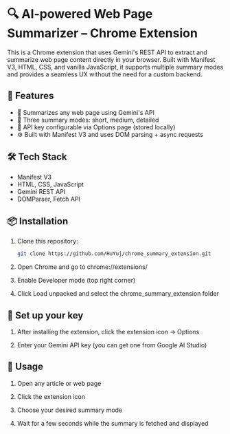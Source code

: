 # 🔍 AI-powered Web Page Summarizer – Chrome Extension

This is a Chrome extension that uses Gemini's REST API to extract and summarize web page content directly in your browser. Built with Manifest V3, HTML, CSS, and vanilla JavaScript, it supports multiple summary modes and provides a seamless UX without the need for a custom backend.

## 🚀 Features

- 🧠 Summarizes any web page using Gemini's API
- 🔧 Three summary modes: short, medium, detailed
- 🔑 API key configurable via Options page (stored locally)
- ⚙️ Built with Manifest V3 and uses DOM parsing + async requests

## 🛠️ Tech Stack

- Manifest V3
- HTML, CSS, JavaScript
- Gemini REST API
- DOMParser, Fetch API

## 📦 Installation

1. Clone this repository:
   ```bash
   git clone https://github.com/HuYuj/chrome_summary_extension.git
2. Open Chrome and go to chrome://extensions/

3. Enable Developer mode (top right corner)

4. Click Load unpacked and select the chrome_summary_extension folder

## 🔐 Set up your key
1. After installing the extension, click the extension icon → Options

2. Enter your Gemini API key (you can get one from Google AI Studio)

## 🧪 Usage
1. Open any article or web page

2. Click the extension icon

3. Choose your desired summary mode

4. Wait for a few seconds while the summary is fetched and displayed
